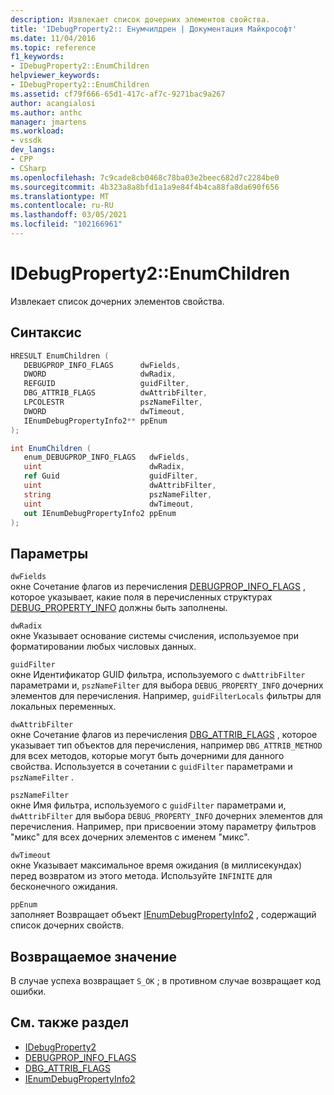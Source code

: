 ```yaml
---
description: Извлекает список дочерних элементов свойства.
title: 'IDebugProperty2:: Енумчилдрен | Документация Майкрософт'
ms.date: 11/04/2016
ms.topic: reference
f1_keywords:
- IDebugProperty2::EnumChildren
helpviewer_keywords:
- IDebugProperty2::EnumChildren
ms.assetid: cf79f666-65d1-417c-af7c-9271bac9a267
author: acangialosi
ms.author: anthc
manager: jmartens
ms.workload:
- vssdk
dev_langs:
- CPP
- CSharp
ms.openlocfilehash: 7c9cade8cb0468c78ba03e2beec682d7c2284be0
ms.sourcegitcommit: 4b323a8a8bfd1a1a9e84f4b4ca88fa8da690f656
ms.translationtype: MT
ms.contentlocale: ru-RU
ms.lasthandoff: 03/05/2021
ms.locfileid: "102166961"
---
```

# <a name="idebugproperty2enumchildren"></a>IDebugProperty2::EnumChildren
Извлекает список дочерних элементов свойства.

## <a name="syntax"></a>Синтаксис

```cpp
HRESULT EnumChildren ( 
   DEBUGPROP_INFO_FLAGS      dwFields,
   DWORD                     dwRadix,
   REFGUID                   guidFilter,
   DBG_ATTRIB_FLAGS          dwAttribFilter,
   LPCOLESTR                 pszNameFilter,
   DWORD                     dwTimeout,
   IEnumDebugPropertyInfo2** ppEnum
);
```

```csharp
int EnumChildren ( 
   enum_DEBUGPROP_INFO_FLAGS   dwFields,
   uint                        dwRadix,
   ref Guid                    guidFilter,
   uint                        dwAttribFilter,
   string                      pszNameFilter,
   uint                        dwTimeout,
   out IEnumDebugPropertyInfo2 ppEnum
);
```

## <a name="parameters"></a>Параметры
`dwFields`\
окне Сочетание флагов из перечисления [DEBUGPROP_INFO_FLAGS](../../../extensibility/debugger/reference/debugprop-info-flags.md) , которое указывает, какие поля в перечисленных структурах [DEBUG_PROPERTY_INFO](../../../extensibility/debugger/reference/debug-property-info.md) должны быть заполнены.

`dwRadix`\
окне Указывает основание системы счисления, используемое при форматировании любых числовых данных.

`guidFilter`\
окне Идентификатор GUID фильтра, используемого с `dwAttribFilter` параметрами и, `pszNameFilter` для выбора `DEBUG_PROPERTY_INFO` дочерних элементов для перечисления. Например, `guidFilterLocals` фильтры для локальных переменных.

`dwAttribFilter`\
окне Сочетание флагов из перечисления [DBG_ATTRIB_FLAGS](../../../extensibility/debugger/reference/dbg-attrib-flags.md) , которое указывает тип объектов для перечисления, например `DBG_ATTRIB_METHOD` для всех методов, которые могут быть дочерними для данного свойства. Используется в сочетании с `guidFilter` параметрами и `pszNameFilter` .

`pszNameFilter`\
окне Имя фильтра, используемого с `guidFilter` параметрами и, `dwAttribFilter` для выбора `DEBUG_PROPERTY_INFO` дочерних элементов для перечисления. Например, при присвоении этому параметру фильтров "микс" для всех дочерних элементов с именем "микс".

`dwTimeout`\
окне Указывает максимальное время ожидания (в миллисекундах) перед возвратом из этого метода. Используйте `INFINITE` для бесконечного ожидания.

`ppEnum`\
заполняет Возвращает объект [IEnumDebugPropertyInfo2](../../../extensibility/debugger/reference/ienumdebugpropertyinfo2.md) , содержащий список дочерних свойств.

## <a name="return-value"></a>Возвращаемое значение
 В случае успеха возвращает `S_OK` ; в противном случае возвращает код ошибки.

## <a name="see-also"></a>См. также раздел
- [IDebugProperty2](../../../extensibility/debugger/reference/idebugproperty2.md)
- [DEBUGPROP_INFO_FLAGS](../../../extensibility/debugger/reference/debugprop-info-flags.md)
- [DBG_ATTRIB_FLAGS](../../../extensibility/debugger/reference/dbg-attrib-flags.md)
- [IEnumDebugPropertyInfo2](../../../extensibility/debugger/reference/ienumdebugpropertyinfo2.md)
